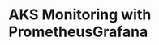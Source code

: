 # AKS Monitoring with PrometheusGrafana                                                                                                                                                                                                                                                                                                                                                                                                   
